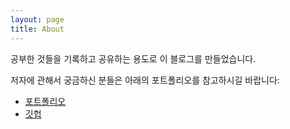 ```yaml
---
layout: page
title: About
---
```


<p class="message">
  공부한 것들을 기록하고 공유하는 용도로 이 블로그를 만들었습니다. 
</p>

저자에 관해서 궁금하신 분들은 아래의 포트폴리오를 참고하시길 바랍니다:

* [포트폴리오](http://yeppiko.dothome.co.kr)
* [깃헙](https://github.com/lunayyko)
